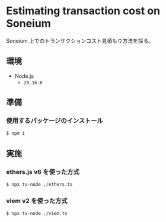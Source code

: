 # Estimating transaction cost on Soneium

Soneium 上でのトランザクションコスト見積もり方法を探る。

## 環境

- Node.js
  - `20.16.0`

## 準備

### 使用するパッケージのインストール

```bash
$ npm i
```

## 実施

### ethers.js v6 を使った方式

```bash
$ npx ts-node ./ethers.ts
```

### viem v2 を使った方式

```bash
$ npx ts-node ./viem.ts
```
